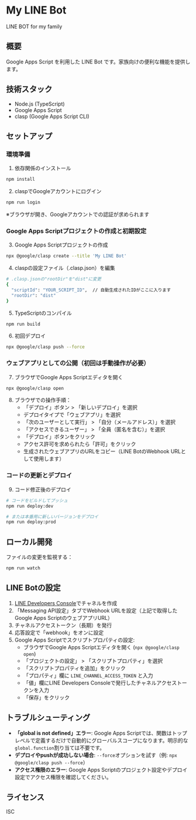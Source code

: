 # My LINE Bot

LINE BOT for my family

## 概要

Google Apps Script を利用した LINE Bot です。家族向けの便利な機能を提供します。

## 技術スタック

- Node.js (TypeScript)
- Google Apps Script
- clasp (Google Apps Script CLI)

## セットアップ

### 環境準備

1. 依存関係のインストール

```bash
npm install
```

2. claspでGoogleアカウントにログイン

```bash
npm run login
```

※ブラウザが開き、Googleアカウントでの認証が求められます

### Google Apps Scriptプロジェクトの作成と初期設定

3. Google Apps Scriptプロジェクトの作成

```bash
npx @google/clasp create --title 'My LINE Bot'
```

4. claspの設定ファイル（.clasp.json）を編集

```bash
# .clasp.jsonの"rootDir"を"dist"に変更
{
  "scriptId": "YOUR_SCRIPT_ID",  // 自動生成されたIDがここに入ります
  "rootDir": "dist"
}
```

5. TypeScriptのコンパイル

```bash
npm run build
```

6. 初回デプロイ

```bash
npx @google/clasp push --force
```

### ウェブアプリとしての公開（初回は手動操作が必要）

7. ブラウザでGoogle Apps Scriptエディタを開く

```bash
npx @google/clasp open
```

8. ブラウザでの操作手順：
   - 「デプロイ」ボタン > 「新しいデプロイ」を選択
   - デプロイタイプで「ウェブアプリ」を選択
   - 「次のユーザーとして実行」 > 「自分（メールアドレス）」を選択
   - 「アクセスできるユーザー」 > 「全員（匿名を含む）」を選択
   - 「デプロイ」ボタンをクリック
   - アクセス許可を求められたら「許可」をクリック
   - 生成されたウェブアプリのURLをコピー（LINE BotのWebhook URLとして使用します）

### コードの更新とデプロイ

9. コード修正後のデプロイ

```bash
# コードをビルドしてプッシュ
npm run deploy:dev

# または本番用に新しいバージョンをデプロイ
npm run deploy:prod
```

## ローカル開発

ファイルの変更を監視する：

```bash
npm run watch
```

## LINE Botの設定

1. [LINE Developers Console](https://developers.line.biz/console/)でチャネルを作成
2. 「Messaging API設定」タブでWebhook URLを設定（上記で取得したGoogle Apps ScriptのウェブアプリURL）
3. チャネルアクセストークン（長期）を発行
4. 応答設定で「webhook」をオンに設定
5. Google Apps Scriptでスクリプトプロパティの設定:
   - ブラウザでGoogle Apps Scriptエディタを開く (`npx @google/clasp open`)
   - 「プロジェクトの設定」 > 「スクリプトプロパティ」を選択
   - 「スクリプトプロパティを追加」をクリック
   - 「プロパティ」欄に `LINE_CHANNEL_ACCESS_TOKEN` と入力
   - 「値」欄にLINE Developers Consoleで発行したチャネルアクセストークンを入力
   - 「保存」をクリック

## トラブルシューティング

- **「global is not defined」エラー**: Google Apps Scriptでは、関数はトップレベルで定義するだけで自動的にグローバルスコープになります。明示的な`global.function`割り当ては不要です。
- **デプロイやpushが成功しない場合**: `--force`オプションを試す（例: `npx @google/clasp push --force`）
- **アクセス権限のエラー**: Google Apps Scriptのプロジェクト設定やデプロイ設定でアクセス権限を確認してください。

## ライセンス

ISC
